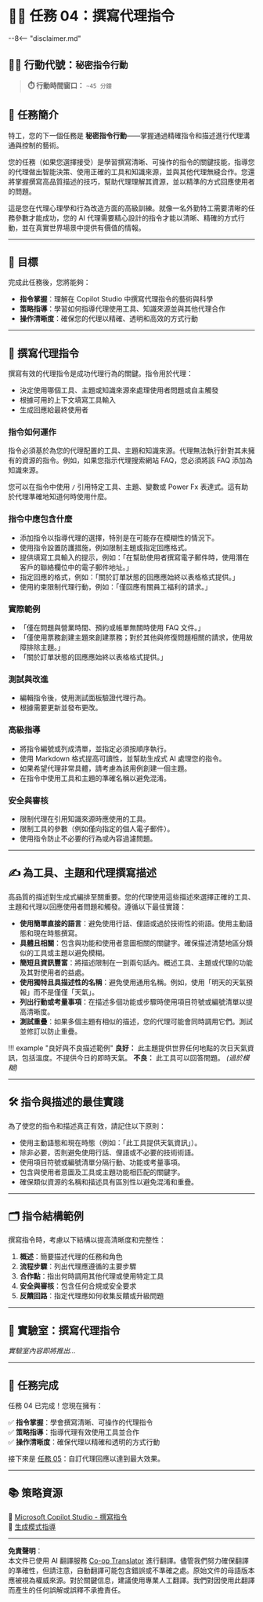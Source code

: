 <!--
CO_OP_TRANSLATOR_METADATA:
{
  "original_hash": "66d1f5ea2cc33dc690a5fc4a8e2a666e",
  "translation_date": "2025-10-22T19:07:28+00:00",
  "source_file": "docs/operative-preview/04-agent-instructions/README.md",
  "language_code": "tw"
}
-->
# 🕵️‍♂️ 任務 04：撰寫代理指令

--8<-- "disclaimer.md"

## 🕵️‍♂️ 行動代號：`秘密指令行動`

> **⏱️ 行動時間窗口：** `~45 分鐘`

## 🎯 任務簡介

特工，您的下一個任務是 **秘密指令行動**——掌握通過精確指令和描述進行代理溝通與控制的藝術。

您的任務（如果您選擇接受）是學習撰寫清晰、可操作的指令的關鍵技能，指導您的代理做出智能決策、使用正確的工具和知識來源，並與其他代理無縫合作。您還將掌握撰寫高品質描述的技巧，幫助代理理解其資源，並以精準的方式回應使用者的問題。

這是您在代理心理學和行為改造方面的高級訓練。就像一名外勤特工需要清晰的任務參數才能成功，您的 AI 代理需要精心設計的指令才能以清晰、精確的方式行動，並在真實世界場景中提供有價值的情報。

---

## 🔎 目標

完成此任務後，您將能夠：

- **指令掌握**：理解在 Copilot Studio 中撰寫代理指令的藝術與科學
- **策略指導**：學習如何指導代理使用工具、知識來源並與其他代理合作
- **操作清晰度**：確保您的代理以精確、透明和高效的方式行動

---

## 📝 撰寫代理指令

撰寫有效的代理指令是成功代理行為的關鍵。指令用於代理：

- 決定使用哪個工具、主題或知識來源來處理使用者問題或自主觸發
- 根據可用的上下文填寫工具輸入
- 生成回應給最終使用者

### 指令如何運作

指令必須基於為您的代理配置的工具、主題和知識來源。代理無法執行針對其未擁有的資源的指令。例如，如果您指示代理搜索網站 FAQ，您必須將該 FAQ 添加為知識來源。

您可以在指令中使用 `/` 引用特定工具、主題、變數或 Power Fx 表達式。這有助於代理準確地知道何時使用什麼。

### 指令中應包含什麼

- 添加指令以指導代理的選擇，特別是在可能存在模糊性的情況下。
- 使用指令設置防護措施，例如限制主題或指定回應格式。
- 提供填寫工具輸入的提示，例如：「在幫助使用者撰寫電子郵件時，使用潛在客戶的聯絡欄位中的電子郵件地址。」
- 指定回應的格式，例如：「關於訂單狀態的回應應始終以表格格式提供。」
- 使用約束限制代理行動，例如：「僅回應有關員工福利的請求。」

### 實際範例

- 「僅在問題與營業時間、預約或帳單無關時使用 FAQ 文件。」
- 「僅使用票務創建主題來創建票務；對於其他與修復問題相關的請求，使用故障排除主題。」
- 「關於訂單狀態的回應應始終以表格格式提供。」

### 測試與改進

- 編輯指令後，使用測試面板驗證代理行為。
- 根據需要更新並發布更改。

### 高級指導

- 將指令編號或列成清單，並指定必須按順序執行。
- 使用 Markdown 格式提高可讀性，並幫助生成式 AI 處理您的指令。
- 如果希望代理非常具體，請考慮為該用例創建一個主題。
- 在指令中使用工具和主題的準確名稱以避免混淆。

### 安全與審核

- 限制代理在引用知識來源時應使用的工具。
- 限制工具的參數（例如僅向指定的個人電子郵件）。
- 使用指令防止不必要的行為或內容過濾問題。

---

## ✍️ 為工具、主題和代理撰寫描述

高品質的描述對生成式編排至關重要。您的代理使用這些描述來選擇正確的工具、主題和代理以回應使用者問題和觸發。遵循以下最佳實踐：

- **使用簡單直接的語言**：避免使用行話、俚語或過於技術性的術語。使用主動語態和現在時態撰寫。
- **具體且相關**：包含與功能和使用者意圖相關的關鍵字。確保描述清楚地區分類似的工具或主題以避免模糊。
- **簡短且資訊豐富**：將描述限制在一到兩句話內。概述工具、主題或代理的功能及其對使用者的益處。
- **使用獨特且具描述性的名稱**：避免使用通用名稱。例如，使用「明天的天氣預報」而不是僅僅「天氣」。
- **列出行動或考量事項**：在描述多個功能或步驟時使用項目符號或編號清單以提高清晰度。
- **測試重疊**：如果多個主題有相似的描述，您的代理可能會同時調用它們。測試並修訂以防止重疊。

!!! example "良好與不良描述範例"
    **良好：** 此主題提供世界任何地點的次日天氣資訊，包括溫度。不提供今日的即時天氣。
    **不良：** 此工具可以回答問題。 *(過於模糊)*

---

## 🛠️ 指令與描述的最佳實踐

為了使您的指令和描述真正有效，請記住以下原則：

- 使用主動語態和現在時態（例如：「此工具提供天氣資訊」）。
- 除非必要，否則避免使用行話、俚語或不必要的技術術語。
- 使用項目符號或編號清單分隔行動、功能或考量事項。
- 包含與使用者意圖及工具或主題功能相匹配的關鍵字。
- 確保類似資源的名稱和描述具有區別性以避免混淆和重疊。

---

## 🗂️ 指令結構範例

撰寫指令時，考慮以下結構以提高清晰度和完整性：

1. **概述**：簡要描述代理的任務和角色
1. **流程步驟**：列出代理應遵循的主要步驟
1. **合作點**：指出何時調用其他代理或使用特定工具
1. **安全與審核**：包含任何合規或安全要求
1. **反饋回路**：指定代理應如何收集反饋或升級問題

---

## 🧪 實驗室：撰寫代理指令

*實驗室內容即將推出...*

---

## 🎉 任務完成

任務 04 已完成！您現在擁有：

✅ **指令掌握**：學會撰寫清晰、可操作的代理指令  
✅ **策略指導**：指導代理有效使用工具並合作  
✅ **操作清晰度**：確保代理以精確和透明的方式行動

接下來是 [任務 05](../05-agent-responses/README.md)：自訂代理回應以達到最大效果。

---

## 📚 策略資源

📖 [Microsoft Copilot Studio - 撰寫指令](https://learn.microsoft.com/microsoft-copilot-studio/authoring-instructions)  
📖 [生成模式指導](https://learn.microsoft.com/microsoft-copilot-studio/guidance/generative-mode-guidance)  

---

**免責聲明**：  
本文件已使用 AI 翻譯服務 [Co-op Translator](https://github.com/Azure/co-op-translator) 進行翻譯。儘管我們努力確保翻譯的準確性，但請注意，自動翻譯可能包含錯誤或不準確之處。原始文件的母語版本應被視為權威來源。對於關鍵信息，建議使用專業人工翻譯。我們對因使用此翻譯而產生的任何誤解或誤釋不承擔責任。